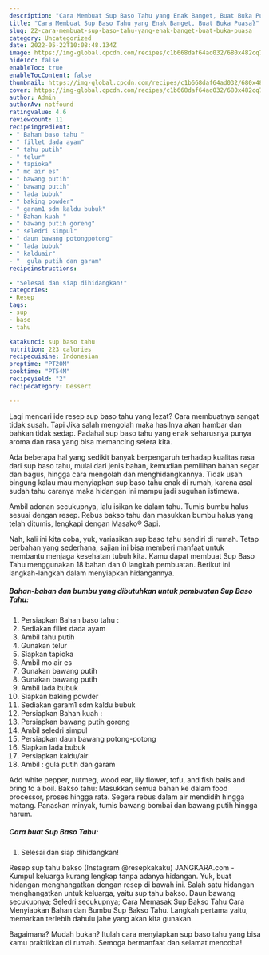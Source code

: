 ```yaml
---
description: "Cara Membuat Sup Baso Tahu yang Enak Banget, Buat Buka Puasa}"
title: "Cara Membuat Sup Baso Tahu yang Enak Banget, Buat Buka Puasa}"
slug: 22-cara-membuat-sup-baso-tahu-yang-enak-banget-buat-buka-puasa
category: Uncategorized
date: 2022-05-22T10:08:48.134Z
image: https://img-global.cpcdn.com/recipes/c1b668daf64ad032/680x482cq70/sup-baso-tahu-foto-resep-utama.jpg
hideToc: false
enableToc: true
enableTocContent: false
thumbnail: https://img-global.cpcdn.com/recipes/c1b668daf64ad032/680x482cq70/sup-baso-tahu-foto-resep-utama.jpg
cover: https://img-global.cpcdn.com/recipes/c1b668daf64ad032/680x482cq70/sup-baso-tahu-foto-resep-utama.jpg
author: Admin
authorAv: notfound
ratingvalue: 4.6
reviewcount: 11
recipeingredient:
- " Bahan baso tahu "
- " fillet dada ayam"
- " tahu putih"
- " telur"
- " tapioka"
- " mo air es"
- " bawang putih"
- " bawang putih"
- " lada bubuk"
- " baking powder"
- " garam1 sdm kaldu bubuk"
- " Bahan kuah "
- " bawang putih goreng"
- " seledri simpul"
- " daun bawang potongpotong"
- " lada bubuk"
- " kalduair"
- "  gula putih dan garam"
recipeinstructions:

- "Selesai dan siap dihidangkan!"
categories:
- Resep
tags:
- sup
- baso
- tahu

katakunci: sup baso tahu 
nutrition: 223 calories
recipecuisine: Indonesian
preptime: "PT20M"
cooktime: "PT54M"
recipeyield: "2"
recipecategory: Dessert

---
```



Lagi mencari ide resep sup baso tahu yang lezat? Cara membuatnya sangat tidak susah. Tapi Jika salah mengolah maka hasilnya akan hambar dan bahkan tidak sedap. Padahal sup baso tahu yang enak seharusnya punya aroma dan rasa yang bisa memancing selera kita.


Ada beberapa hal yang sedikit banyak berpengaruh terhadap kualitas rasa dari sup baso tahu, mulai dari jenis bahan, kemudian pemilihan bahan segar dan bagus, hingga cara mengolah dan menghidangkannya. Tidak usah bingung kalau mau menyiapkan sup baso tahu enak di rumah, karena asal sudah tahu caranya maka hidangan ini mampu jadi suguhan istimewa.

Ambil adonan secukupnya, lalu isikan ke dalam tahu. Tumis bumbu halus sesuai dengan resep. Rebus bakso tahu dan masukkan bumbu halus yang telah ditumis, lengkapi dengan Masako® Sapi.


Nah, kali ini kita coba, yuk, variasikan sup baso tahu sendiri di rumah. Tetap berbahan yang sederhana, sajian ini bisa memberi manfaat untuk membantu menjaga kesehatan tubuh kita. Kamu dapat membuat Sup Baso Tahu menggunakan 18 bahan dan 0 langkah pembuatan. Berikut ini langkah-langkah dalam menyiapkan hidangannya.

<!--inarticleads1-->

##### Bahan-bahan dan bumbu yang dibutuhkan untuk pembuatan Sup Baso Tahu:

1. Persiapkan  Bahan baso tahu :
1. Sediakan  fillet dada ayam
1. Ambil  tahu putih
1. Gunakan  telur
1. Siapkan  tapioka
1. Ambil  mo air es
1. Gunakan  bawang putih
1. Gunakan  bawang putih
1. Ambil  lada bubuk
1. Siapkan  baking powder
1. Sediakan  garam1 sdm kaldu bubuk
1. Persiapkan  Bahan kuah :
1. Persiapkan  bawang putih goreng
1. Ambil  seledri simpul
1. Persiapkan  daun bawang potong-potong
1. Siapkan  lada bubuk
1. Persiapkan  kaldu/air
1. Ambil  : gula putih dan garam


Add white pepper, nutmeg, wood ear, lily flower, tofu, and fish balls and bring to a boil. Bakso tahu: Masukkan semua bahan ke dalam food processor, proses hingga rata. Segera rebus dalam air mendidih hingga matang. Panaskan minyak, tumis bawang bombai dan bawang putih hingga harum. 

<!--inarticleads2-->

##### Cara buat Sup Baso Tahu:


1. Selesai dan siap dihidangkan!

Resep sup tahu bakso (Instagram @resepkakaku) JANGKARA.com - Kumpul keluarga kurang lengkap tanpa adanya hidangan. Yuk, buat hidangan menghangatkan dengan resep di bawah ini. Salah satu hidangan menghangatkan untuk keluarga, yaitu sup tahu bakso. Daun bawang secukupnya; Seledri secukupnya; Cara Memasak Sup Bakso Tahu Cara Menyiapkan Bahan dan Bumbu Sup Bakso Tahu. Langkah pertama yaitu, memarkan terlebih dahulu jahe yang akan kita gunakan. 

Bagaimana? Mudah bukan? Itulah cara menyiapkan sup baso tahu yang bisa kamu praktikkan di rumah. Semoga bermanfaat dan selamat mencoba!
